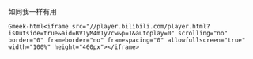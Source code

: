 如同我一样有用  

`Gmeek-html<iframe src="//player.bilibili.com/player.html?isOutside=true&aid=BV1yM4m1y7cw&p=1&autoplay=0" scrolling="no" border="0" frameborder="no" framespacing="0" allowfullscreen="true" width="100%" height="460px"></iframe>`





